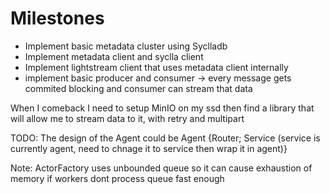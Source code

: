 # Milestones
* Implement basic metadata cluster using Syclladb
* Implement metadata client and syclla client
* Implement lightstream client that uses metadata client internally 
* implement basic producer and consumer -> every message gets commited blocking and consumer can stream that data


When I comeback I need to setup MinIO on my ssd then find a library that will allow me to stream data to it, with retry and multipart

TODO:
The design of the Agent could be Agent {Router;  Service (service is currently agent, need to chnage it to service then wrap it in agent)}

Note: ActorFactory uses unbounded queue so it can cause exhaustion of memory if workers dont process  queue fast enough